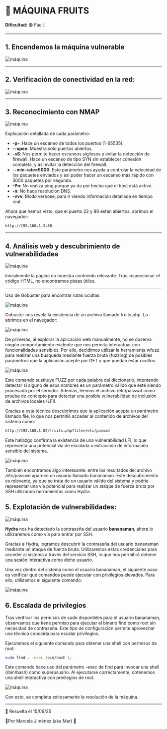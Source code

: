 # 🧠 MÁQUINA FRUITS

**Dificultad:** 🟢 Fácil.

---

## 1.  Encendemos la máquina vulnerable

![máquina](./images/1.png)

---

## 2. Verificación de conectividad en la red:

![máquina](./images/2.png)

---

## 3. Reconocimiento con **NMAP**

![máquina](./images/3.png)

Explicación detallada de cada parámetro:

- **-p-**: Hace un escaneo de todos los puertos (1-65535).
- **--open**: Muestra solo puertos abiertos.
- **-sS**: Nos permite hacer escaneos sigilosos y evitar la detección de firewall. Hace un escaneo de tipo SYN sin establecer conexión completa, y así evitar la detección del firewall.
- **--min-rate=5000**: Este parámetro nos ayuda a controlar la velocidad de los paquetes enviados y así poder hacer un escaneo más rápido con 5000 paquetes por segundo.
- **-Pn**: No realiza ping porque ya da por hecho que el host está activo.
- **-n**: No hace resolución DNS.
- **-vvv**: Modo verbose, para ir viendo información detallada en tiempo real.

Ahora que hemos visto, que el puerto 22 y 80 están abiertos, abrimos el navegador:

```bash
http://192.168.1.2:80
```

---

## 4. Análisis web y descubrimiento de vulnerabilidades

![máquina](./images/4.png)

Inicialmente la página no muestra contenido relevante. Tras inspeccionar el código HTML, no encontramos pistas útiles.

---

Uso de Gobuster para encontrar rutas ocultas

![máquina](./images/5.png)

Gobuster nos revela la existencia de un archivo llamado fruits.php. Lo abrimos en el navegador:

![máquina](./images/6.png)

De primeras, al explorar la aplicación web manualmente, no se observa ningún comportamiento evidente que nos permita interactuar con funcionalidades sensibles. Por ello, decidimos utilizar la herramienta wfuzz para realizar una búsqueda mediante fuerza bruta (fuzzing) de posibles parámetros que la aplicación acepte por GET y que puedan estar ocultos.

![máquina](./images/7.png)

Este comando sustituye FUZZ por cada palabra del diccionario, intentando detectar si alguno de esos nombres es un parámetro válido que esté siendo procesado por el servidor. Además, leemos el archivo /etc/passwd como prueba de concepto para detectar una posible vulnerabilidad de inclusión de archivos locales (LFI).

Gracias a esta técnica descubrimos que la aplicación acepta un parámetro llamado file, lo que nos permitió acceder al contenido de archivos del sistema como:

```bash
http://192.168.1.82/fruits.php?file=/etc/passwd
```

Este hallazgo confirma la existencia de una vulnerabilidad LFI, lo que representa una potencial vía de escalada o extracción de información sensible del sistema.

![máquina](./images/8.png)

También encontramos algo interesante: entre los resultados del archivo /etc/passwd aparece un usuario llamado bananaman. Este descubrimiento es relevante, ya que se trata de un usuario válido del sistema y podría representar una vía potencial para realizar un ataque de fuerza bruta por SSH utilizando herramientas como Hydra.

## 5. Explotación de vulnerabilidades:

![máquina](./images/9.png)

**Hydra** nos ha detectado la contraseña del usuario **bananaman**, ahora lo utilizaremos como vía para entrar por SSH.

Gracias a Hydra, logramos descubrir la contraseña del usuario bananaman mediante un ataque de fuerza bruta. Utilizaremos estas credenciales para acceder al sistema a través del servicio SSH, lo que nos permitirá obtener una sesión interactiva como dicho usuario.

Una vez dentro del sistema como el usuario bananaman, el siguiente paso es verificar qué comandos puede ejecutar con privilegios elevados. Para ello, utilizamos el siguiente comando:

![máquina](./images/10.png)

## 6. Escalada de privilegios

Tras verificar los permisos de sudo disponibles para el usuario bananaman, observamos que tiene permiso para ejecutar el binario find como root sin necesidad de contraseña. Este tipo de configuración permite aprovechar una técnica conocida para escalar privilegios.

Ejecutamos el siguiente comando para obtener una shell con permisos de root:

```bash
sudo find . -exec /bin/bash \;
```

Este comando hace uso del parámetro -exec de find para invocar una shell (/bin/bash) como superusuario. Al ejecutarse correctamente, obtenemos una shell interactiva con privilegios de root.

![máquina](./images/11.png)

Con esto, se completa exitosamente la resolución de la máquina.

---

📅 Resuelta el 15/06/25

👩Por Marcela Jiménez (aka Mar) 🐉






